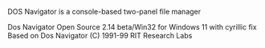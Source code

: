 DOS Navigator is a console-based two-panel file manager

Dos Navigator Open Source 2.14 beta/Win32 for Windows 11 with cyrillic fix
Based on Dos Navigator (C) 1991-99 RIT Research Labs

